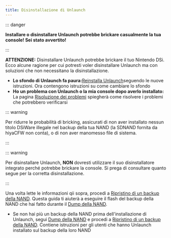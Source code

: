 ```yaml
---
title: Disinstallazione di Unlaunch
---
```


::: danger

**Installare o disinstallare Unlaunch potrebbe brickare casualmente la tua console! Sei stato avvertito!**

:::

**ATTENZIONE:** Disinstallare Unlaunch potrebbe brickare il tuo Nintendo DSi. Ecco alcune ragione per cui potresti voler disinstallare Unlaunch ma con soluzioni che non necessitano la disinstallazione.

- **Lo sfondo di Unlaunch fa paura:**[Reinstalla Unlaunch](installing-unlaunch.html)seguendo le nuove istruzioni. Ora contengono istruzioni su come cambiare lo sfondo
- **Ho un problema con Unlaunch o la mia console dopo averlo installato:** La pagina [Risoluzione dei problemi](troubleshooting.html#unlaunch) spiegherà come risolvere i problemi che potrebbero verificarsi

::: warning

Per ridurre le probabilità di bricking, assicurati di non aver installato nessun titolo DSiWare illegale nel backup della tua NAND (la SDNAND fornita da hiyaCFW non conta), o di non aver manomesso file di sistema.

:::

::: warning

Per disinstallare Unlaunch, **NON** dovresti utilizzare il suo disinstallatore integrato perché potrebbe brickare la console. Si prega di consultare quanto segue per la corretta disinstallazione.

:::

Una volta lette le informazioni qii sopra, procedi a [Ripristino di un backup della NAND](restoring-nand.html). Questa guida ti aiuterà a eseguire il flash del backup della NAND che hai fatto durante il [Dump della NAND](dumping-nand.html).
- Se non hai più un backup della NAND prima dell'installazione di Unlaunch, segui [Dump della NAND](dumping-nand.html) e procedi a [Ripristino di un backup della NAND](restoring-nand.html). Contiene istruzioni per gli utenti che hanno Unlaunch installato sul backup della loro NAND
